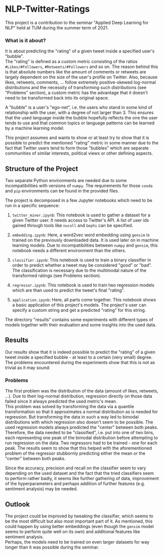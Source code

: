 # NLP-Twitter-Ratings

This project is a contribution to the seminar "Applied Deep Learning for NLP" held at TUM during the summer term of 2021. 

### What is it about?
It is about predicting the "rating" of a given tweet inside a specified user's "bubble".  
The "rating" is defined as a custom metric consisting of the ratios `#Likes/#Followers`, `#Retweets/#Followers` and so on.
The reason behind this is that absolute numbers like the amount of comments or retweets are largely dependent on the size of the user's profile on Twitter. Also, because likes, retweets, comments, ... follow extremely positive-skewed log-normal distributions and the necessity of transforming such distributions (see "Problems" section), a custom metric has the advantage that it doesn't need to be transformed back into its original space.

A "bubble" is a user's "ego-net", i.e. the users who stand in some kind of relationship with the user, with a degree of not larger than 3. This ensures that the used language inside the bubble hopefully reflects the one the user tends to use and that common topics or language patterns can be learned by a machine learning model.  

This project assumes and wants to show or at least try to show that it is possible to predict the mentioned "rating" metric in some manner due to the fact that Twitter users tend to form those "bubbles" which are separate communities of similar interests, political views or other defining aspects.

## Structure of the Project
Two separate Python environments are needed due to some incompatibilities with versions of `numpy`. The requirements for those `conda` and `pip` environments can be found in the provided files.  

The project is decomposed in a few Jupyter notebooks which need to be run in a specific sequence:

1. `twitter_miner.ipynb`: This notebook is used to gather a dataset for a given Twitter user. It needs access to Twitter's API. A list of user ids gained through tools like `nucoll` and `Gephi` can be specified.  

2. `embedding.ipynb`: Here, a word2vec word embedding using `gensim` is trained on the previously downloaded data. It is used later on in machine learning models. Due to incompatibilities between `numpy` and `gensim`, this notebook needs a different environment than the others.  

3. `classifier.ipynb`: This notebook is used to train a binary classifier in order to predict whether a tweet may be considered "good" or "bad". The classification is necessary due to the multimodal nature of the transformed ratings (see Problems section).  

4. `regressor.ipynb`: This notebook is used to train two regression models which are than used to predict the tweet's final "rating".  

5. `application.ipynb`: Here, all parts come together. This notebook shows a basic application of this project's models. The project's user can specify a custom string and get a predicted "rating" for this string.  


The directory "results" contains some experiments with different types of models together with their evaluation and some insights into the used data.  


## Results
Our results show that it is indeed possible to predict the "rating" of a given tweet inside a specified bubble - at least to a certain (very small) degree. 
The problems encountered during the experiments show that this is not as trivial as it may sound:

### Problems
The first problem was the distribution of the data (amount of likes, retweets, ...). Due to their log-normal distribution, regression directly on those data failed since it always predicted the used metric's mean.  
This problem was solved by transforming the data via a quantile transformation so that it approximates a normal distribution as is needed for regression. But transforming the data in such a way led to bimodal distributions with which regression also doesn't seem to be possible. The used regression models always predicted the "center" between both peaks.  
Therefore, the data needed to be "classified", i.e. put into one of two bins, each representing one peak of the bimodal distribution before attempting to run regression on the data.
Two regressors had to be trained - one for each peak. The results seem to show that this helped with the aforementioned problem of the regressor stubbornly predicting either the mean or the "center" between both peaks.  

Since the accuracy, precision and recall on the classifier seem to vary depending on the used dataset and the fact that the tried classifiers seem to perform rather badly, it seems like further gathering of data, improvement of the hyperparameters and perhaps addition of further features (e.g. sentiment analysis) may be needed.  


## Outlook
The project could be improved by tweaking the classifier, which seems to be the most difficult but also most important part of it. As mentioned, this could happen by using better embeddings (even though the `gensim` model seems to perform quite well on its own) and additional features like sentiment analysis.  
Perhaps, the models need to be trained on even larger datasets for way longer than it was possible during the seminar.
